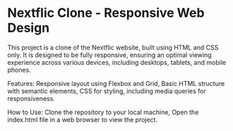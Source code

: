 # Nextflic Clone - Responsive Web Design
This project is a clone of the Nextflic website, built using HTML and CSS only. It is designed to be fully responsive, ensuring an optimal viewing experience across various devices, including desktops, tablets, and mobile phones.

Features:
Responsive layout using Flexbox and Grid,
Basic HTML structure with semantic elements,
CSS for styling, including media queries for responsiveness.

How to Use:
Clone the repository to your local machine,
Open the index.html file in a web browser to view the project.
